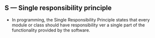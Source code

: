 ## S — Single responsibility principle

* In programming, the Single Responsibility Principle 
states that every module or class should have responsibility
ver a single part of the functionality provided by the software.